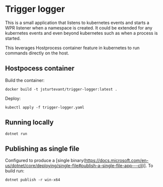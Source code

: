 # Trigger logger

This is a small application that listens to kubernetes events and starts a WPR listener when a namespace is created.  It could be extended for any kubernetes events and even beyond kubernetes such as when a process is started.  

This leverages Hostprocess container feature in kubernetes to run commands directly on the host.

## Hostpocess container

Build the container:

```
docker build -t jsturtevant/trigger-logger:latest .
```

Deploy:

```
kubectl apply -f trigger-logger.yaml
```

## Running locally

```
dotnet run
```

## Publishing as single file
Configured to produce a [single binary(https://docs.microsoft.com/en-us/dotnet/core/deploying/single-file#publish-a-single-file-app---cli)].  To build run:

```
dotnet publish -r win-x64
```